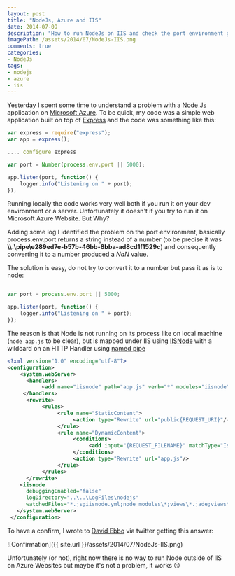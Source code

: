 ```yaml
---
layout: post
title: "NodeJs, Azure and IIS"
date: 2014-07-09
description: "How to run NodeJs on IIS and check the port environment gettinga guid instead of a port number"
imagePath: /assets/2014/07/NodeJs-IIS.png
comments: true
categories:
- NodeJs
tags:
- nodejs
- azure
- iis
---
```


Yesterday I spent some time to understand a problem with a [Node Js](http://tostring.it/tag/#nodejs) application on [Microsoft Azure](http://tostring.it/tag/#azure).
To be quick, my code was a simple web application built on top of [Express](http://expressjs.com/) and the code was something like this:

```javascript
var express = require("express");
var app = express();

.... configure express

var port = Number(process.env.port || 5000);

app.listen(port, function() {
    logger.info("Listening on " + port);
});
```

Running locally the code works very well both if you run it on your dev environment or a server. Unfortunately it doesn't if you try to run it on Microsoft Azure Website. But Why?

Adding some log I identified the problem on the port environment, basically process.env.port returns a string instead of a number (to be precise it was **\\\\.\\pipe\\e289ed7e-b57b-46bb-8bba-ad8cd1f1529c**) and consequently converting it to a number produced a *NaN* value.

The solution is easy, do not try to convert it to a number but pass it as is to node:

```javascript

var port = process.env.port || 5000;

app.listen(port, function() {
    logger.info("Listening on " + port);
});
```

The reason is that Node is not running on its process like on local machine (```node app.js``` to be clear), but is mapped under IIS using [IISNode](https://github.com/tjanczuk/iisnode) with a wildcard on an HTTP Handler using [named pipe](http://en.wikipedia.org/wiki/Named_pipe)

```xml
<?xml version="1.0" encoding="utf-8"?>
<configuration>
    <system.webServer>         
      <handlers>
           <add name="iisnode" path="app.js" verb="*" modules="iisnode"/>
     </handlers>
      <rewrite>
           <rules>
                <rule name="StaticContent">
                     <action type="Rewrite" url="public{REQUEST_URI}"/>
                </rule>
                <rule name="DynamicContent">
                     <conditions>
                          <add input="{REQUEST_FILENAME}" matchType="IsFile" negate="True"/>
                     </conditions>
                     <action type="Rewrite" url="app.js"/>
                </rule>
           </rules>
      </rewrite>
    <iisnode 
      debuggingEnabled="false"
      logDirectory="..\..\LogFiles\nodejs" 
      watchedFiles="*.js;iisnode.yml;node_modules\*;views\*.jade;views\*.ejb;routes\*.js;views\*.vash" />
   </system.webServer>
 </configuration>
```

To have a confirm, I wrote to [David Ebbo](http://blog.davidebbo.com/) via twitter getting this answer:

![Confirmation]({{ site.url }}/assets/2014/07/NodeJs-IIS.png)

Unfortunately (or not), right now there is no way to run Node outside of IIS on Azure Websites but maybe it's not a problem, it works :smirk:

